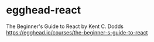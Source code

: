 # egghead-react
The Beginner's Guide to React by Kent C. Dodds https://egghead.io/courses/the-beginner-s-guide-to-react
